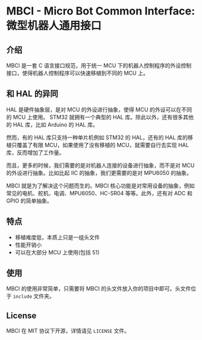 # MBCI - Micro Bot Common Interface: 微型机器人通用接口

## 介绍

MBCI 是一套 C 语言接口规范，用于统一 MCU 下的机器人控制程序的外设控制接口，使得机器人控制程序可以快速移植到不同的 MCU 上。


## 和 HAL 的异同

HAL 是硬件抽象层，是对 MCU 的外设进行抽象，使得 MCU 的外设可以在不同的 MCU 上使用。 STM32 就拥有一个典型的 HAL 库。除此以外，还有很多其他的 HAL 库，比如 Arduino 的 HAL 库。    

然而，有的 HAL 库只支持一种单片机例如 STM32 的 HAL，还有的 HAL 库的移植只覆盖了有限 MCU，如果使用了没有移植的 MCU，就需要自行去实现 HAL 库，反而增加了工作量。    

而且，更多的时候，我们需要的是对机器人连接的设备进行抽象，而不是对 MCU 的外设进行抽象。比如比起 IIC 的抽象，我们更需要的是对 MPU6050 的抽象。

MBCI 就是为了解决这个问题而生的。MBCI 核心功能是对常用设备的抽象，例如常见的电机、舵机、电调、MPU6050、HC-SR04 等等。此外，还有对 ADC 和 GPIO 的简单抽象。   


## 特点

- 移植难度低，本质上只是一组头文件
- 性能开销小
- 可以在大部分 MCU 上使用(包括 51)

## 使用

MBCI 的使用非常简单，只需要将 MBCI 的头文件放入你的项目中即可。头文件位于 `include` 文件夹。

## License

MBCI 在 MIT 协议下开源，详情请见 `LICENSE` 文件。
